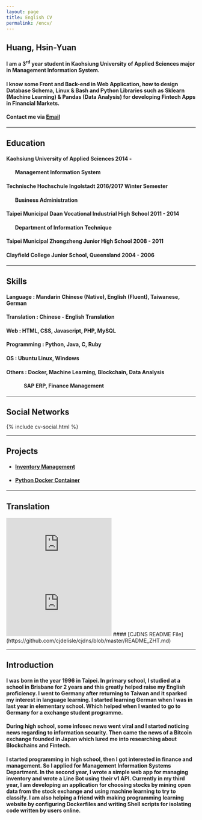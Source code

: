 ```yaml
---
layout: page
title: English CV
permalink: /encv/
---
```


Huang, Hsin-Yuan
-------

#### I am a 3<sup>rd</sup> year student in Kaohsiung University of Applied Sciences major in Management Information System.
#### I know some Front and Back-end in Web Application, how to design Database Schema, Linux & Bash and Python Libraries such as Sklearn (Machine Learning) & Pandas (Data Analysis) for developing Fintech Apps in Financial Markets.
#### Contact me via [Email](mailto:cv@ouvek.com)

__________________________________________________________________________________________________________________________________________________________________________________________

## Education
#### Kaohsiung University of Applied Sciences 2014 -
#### &nbsp;&nbsp;&nbsp;&nbsp;&nbsp;&nbsp; Management Information System
#### Technische Hochschule Ingolstadt 2016/2017 Winter Semester
#### &nbsp;&nbsp;&nbsp;&nbsp;&nbsp;&nbsp; Business Administration
#### Taipei Municipal Daan Vocational Industrial High School 2011 - 2014
#### &nbsp;&nbsp;&nbsp;&nbsp;&nbsp;&nbsp; Department of Information Technique 
#### Taipei Municipal Zhongzheng Junior High School 2008 - 2011
#### Clayfield College Junior School, Queensland 2004 - 2006

__________________________________________________________________________________________________________________________________________________________________________________________


## Skills
#### Language : Mandarin Chinese (Native), English (Fluent), Taiwanese, German
#### Translation : Chinese - English Translation 
#### Web : HTML, CSS, Javascript, PHP, MySQL
#### Programming : Python, Java, C, Ruby
#### OS : Ubuntu Linux, Windows
#### Others : Docker, Machine Learning, Blockchain, Data Analysis
#### &nbsp;&nbsp;&nbsp;&nbsp;&nbsp;&nbsp;&nbsp;&nbsp;&nbsp;&nbsp;&nbsp;&nbsp;&nbsp; SAP ERP, Finance Management

__________________________________________________________________________________________________________________________________________________________________________________________


## Social Networks
{% include cv-social.html %}

__________________________________________________________________________________________________________________________________________________________________________________________


## Projects
* #### [Inventory Management](https://github.com/ouvek-kostiva/DB-Project)
* #### [Python Docker Container](https://github.com/ouvek-kostiva/dockerpyinst)

__________________________________________________________________________________________________________________________________________________________________________________________


## Translation
<iframe width="280" height="157" src="https://www.youtube.com/embed/jAhjPd4uNFY" frameborder="0" allowfullscreen></iframe>
<iframe width="280" height="157" src="https://www.youtube.com/embed/cDZjm4f9CEo" frameborder="0" allowfullscreen></iframe>
#### [CJDNS README File](https://github.com/cjdelisle/cjdns/blob/master/README_ZHT.md)

__________________________________________________________________________________________________________________________________________________________________________________________


## Introduction
#### I was born in the year 1996 in Taipei. In primary school, I studied at a school in Brisbane for 2 years and this greatly helped raise my English proficiency. I went to Germany after returning to Taiwan and it sparked my interest in language learning. I started learning German when I was in last year in elementary school. Which helped when I wanted to go to Germany for a exchange student programme.
#### During high school, some infosec news went viral and I started noticing news regarding to information security. Then came the news of a Bitcoin exchange founded in Japan which lured me into researching about Blockchains and Fintech.
#### I started programming in high school, then I got interested in finance and management. So I applied for Management Information Systems Department. In the second year, I wrote a simple web app for managing inventory and wrote a Line Bot using their v1 API. Currently in my third year, I am developing an application for choosing stocks by mining open data from the stock exchange and using machine learning to try to classify. I am also helping a friend with making programming learning website by configuring Dockerfiles and writing Shell scripts for isolating code written by users online.
